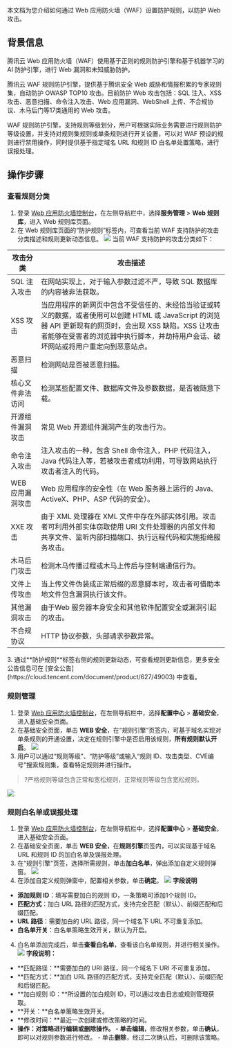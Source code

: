 本文档为您介绍如何通过 Web 应用防火墙（WAF）设置防护规则，以防护 Web 攻击。

## 背景信息
腾讯云 Web 应用防火墙（WAF）使用基于正则的规则防护引擎和基于机器学习的 AI 防护引擎，进行 Web 漏洞和未知威胁防护。

腾讯云 WAF 规则防护引擎，提供基于腾讯安全 Web 威胁和情报积累的专家规则集，自动防护 OWASP TOP10 攻击。目前防护 Web 攻击包括：SQL 注入、XSS 攻击、恶意扫描、命令注入攻击、Web 应用漏洞、WebShell 上传、不合规协议、木马后门等17类通用的 Web 攻击。

WAF 规则防护引擎，支持规则等级划分，用户可根据实际业务需要进行规则防护等级设置，并支持对规则集规则或单条规则进行开关设置，可以对 WAF 预设的规则进行禁用操作，同时提供基于指定域名 URL 和规则 ID 白名单处置策略，进行误报处理。

## 操作步骤
### 查看规则分类
1.	登录 [Web 应用防火墙控制台](https://console.cloud.tencent.com/guanjia/tea-service)，在左侧导航栏中，选择**服务管理** > **Web 规则库**，进入 Web 规则库页面。
2.	在 Web 规则库页面的“防护规则”标签内，可查看当前 WAF 支持防护的攻击分类描述和规则更新动态信息。
![](https://qcloudimg.tencent-cloud.cn/raw/2a90337e8133ed00deb2b505a6fa864d.png)
当前 WAF 支持防护的攻击分类如下：
<table>
<thead>
<tr>
<th>攻击分类</th>
<th>攻击描述</th>
</tr>
</thead>
<tbody><tr>
<td>SQL 注入攻击</td>
<td>在网站实现上，对于输入参数过滤不严，导致 SQL 数据库的内容被非法获取。</td>
</tr>
<tr>
<td>XSS 攻击</td>
<td>当应用程序的新网页中包含不受信任的、未经恰当验证或转义的数据，或者使用可以创建 HTML 或 JavaScript 的浏览器 API 更新现有的网页时，会出现 XSS 缺陷。XSS 让攻击者能够在受害者的浏览器中执行脚本，并劫持用户会话、破坏网站或将用户重定向到恶意站点。</td>
</tr>
<tr>
<td>恶意扫描</td>
<td>检测网站是否被恶意扫描。</td>
</tr>
<tr>
<td>核心文件非法访问</td>
<td>检测某些配置文件、数据库文件及参数数据，是否被随意下载。</td>
</tr>
<tr>
<td>开源组件漏洞攻击</td>
<td>常见 Web 开源组件漏洞产生的攻击行为。</td>
</tr>
<tr>
<td>命令注入攻击</td>
<td>注入攻击的一种，包含 Shell 命令注入，PHP 代码注入，Java 代码注入等，若被攻击者成功利用，可导致网站执行攻击者注入的代码。</td>
</tr>
<tr>
<td>WEB 应用漏洞攻击</td>
<td>Web 应用程序的安全性（在 Web 服务器上运行的 Java、  ActiveX、PHP、ASP 代码的安全）。</td>
</tr>
<tr>
<td>XXE 攻击</td>
<td>由于 XML 处理器在  XML 文件中存在外部实体引用。攻击者可利用外部实体窃取使用 URI 文件处理器的内部文件和共享文件、监听内部扫描端口、执行远程代码和实施拒绝服务攻击。</td>
</tr>
<tr>
<td>木马后门攻击</td>
<td>检测木马传播过程或木马上传后与控制端通信行为。</td>
</tr>
<tr>
<td>文件上传攻击</td>
<td>当上传文件伪装成正常后缀的恶意脚本时，攻击者可借助本地文件包含漏洞执行该文件。</td>
</tr>
<tr>
<td>其他漏洞攻击</td>
<td>由于Web 服务器本身安全和其他软件配置安全或漏洞引起的攻击。</td>
</tr>
<tr>
<td>不合规协议</td>
<td>HTTP 协议参数，头部请求参数异常。</td>
</tr>
</tbody></table>
3.	通过**防护规则**标签右侧的规则更新动态，可查看规则更新信息，更多安全公告信息可在 [安全公告](https://cloud.tencent.com/document/product/627/49003) 中查看。

### 规则管理
1.	登录 [Web 应用防火墙控制台](https://console.cloud.tencent.com/guanjia/tea-baseconfig)，在左侧导航栏中，选择**配置中心** > **基础安全**，进入基础安全页面。
2.	在基础安全页面，单击 **WEB 安全**，在“规则引擎”页签内，可基于域名实现对单条规则的开通设置，决定在规则引擎中是否启用该规则，**所有规则默认开启**。
![](https://qcloudimg.tencent-cloud.cn/raw/4d3829a0f62c9f86d64b221f098bfce9.png)
3.	用户可以通过“规则等级”、“防护等级”或输入“规则 ID、攻击类型、CVE编号”搜索规则集，查看特定规则并进行操作。
>?严格规则等级包含正常和宽松规则，正常规则等级包含宽松规则。
>
![](https://qcloudimg.tencent-cloud.cn/raw/14cc9d1c7437e722fe6742f7ec3f65e3.png)

### 规则白名单或误报处理
1.	登录 [Web 应用防火墙控制台](https://console.cloud.tencent.com/guanjia/tea-baseconfig)，在左侧导航栏中，选择**配置中心** > **基础安全**，进入基础安全页面。
2.	在基础安全页面，单击 **WEB 安全**，在**规则引擎**页签内，可以实现基于域名 URL 和规则 ID 的加白名单及误报处理。
3.	在“规则引擎”页签，选择所需规则，单击**加白名单**，弹出添加自定义规则弹窗。
![](https://qcloudimg.tencent-cloud.cn/raw/111c69df8730241fe106687785a25cff.png)
4.	在添加自定义规则弹窗中，配置相关参数，单击**确定**。
![](https://qcloudimg.tencent-cloud.cn/raw/ff09b59a36375fbdbd4f33f0c464ad4e.png)
**字段说明**
 - **添加规则 ID**：填写需要加白的规则 ID，一条策略可添加1个规则 ID。
 - **匹配方式**：加白 URL 路径的匹配方式，支持完全匹配（默认）、前缀匹配和后缀匹配。
 - **URL 路径**：需要加白的 URL 路径，同一个域名下 URL 不可重复添加。
 - **白名单开关**：白名单策略生效开关，默认为开启。
4.	白名单添加完成后，单击**查看白名单**，查看该白名单规则，并进行相关操作。
![](https://qcloudimg.tencent-cloud.cn/raw/565341aa32a03ea473bd1a544934f0f2.png)
**字段说明：**
 - **匹配路径：**需要加白的 URI 路径，同一个域名下 URI 不可重复添加。
 - **匹配方式：**加白 URL 路径的匹配方式，支持完全匹配（默认）、前缀匹配和后缀匹配。
 - **加白规则 ID：**所设置的加白规则 ID，可以通过攻击日志或规则管理获取。
 - **开关：**白名单策略生效开关。
 - **修改时间：**最近一次创建或修改策略的时间。
 - **操作：**对策略进行编辑或删除操作。
       - 单击**编辑**，修改相关参数，单击**确认**，即可以对规则参数进行修改。
       - 单击**删除**，经过二次确认后，可删除该策略。
